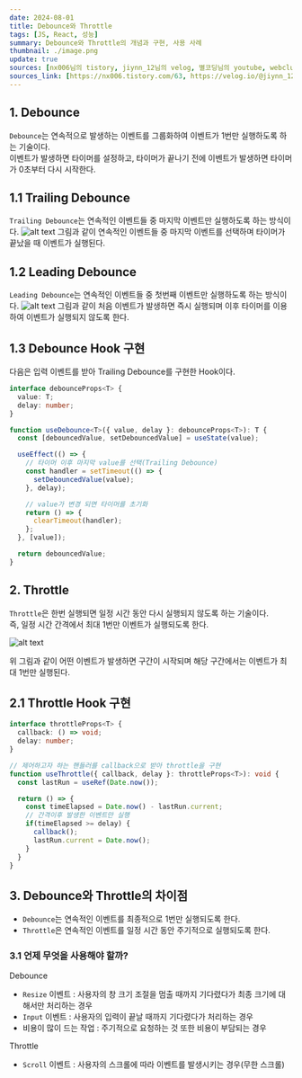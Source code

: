 ```yaml
---
date: 2024-08-01
title: Debounce와 Throttle
tags: [JS, React, 성능]
summary: Debounce와 Throttle의 개념과 구현, 사용 사례
thumbnail: ./image.png
update: true
sources: [nx006님의 tistory, jiynn_12님의 velog, 별코딩님의 youtube, webclub님의 tistory]
sources_link: [https://nx006.tistory.com/63, https://velog.io/@jiynn_12/Debounce-%EC%99%80-throttle-%EC%97%90-%EB%8C%80%ED%95%B4-%EC%95%8C%EC%95%84%EB%B3%B4%EA%B3%A0-%ED%94%84%EB%A1%9C%EC%A0%9D%ED%8A%B8%EC%97%90-%EC%A0%81%EC%9A%A9%ED%95%B4%EB%B3%B4%EC%9E%90, https://www.youtube.com/watch?v=X5Ww0Yhr7lM&t=738s, https://webclub.tistory.com/607, https://www.youtube.com/watch?v=IVa-FBHMUu4]
---
```


## 1. Debounce
`Debounce`는 연속적으로 발생하는 이벤트를 그룹화하여 이벤트가 1번만 실행하도록 하는 기술이다.  
이벤트가 발생하면 타이머를 설정하고, 타이머가 끝나기 전에 이벤트가 발생하면 타이머가 0초부터 다시 시작한다.  

## 1.1 Trailing Debounce
`Trailing Debounce`는 연속적인 이벤트들 중 마지막 이벤트만 실행하도록 하는 방식이다.
![alt text](image-1.png)
그림과 같이 연속적인 이벤트들 중 마지막 이벤트를 선택하며 타이머가 끝났을 때 이벤트가 실행된다.

## 1.2 Leading Debounce
`Leading Debounce`는 연속적인 이벤트들 중 첫번째 이벤트만 실행하도록 하는 방식이다.
![alt text](image-2.png)
그림과 같이 처음 이벤트가 발생하면 즉시 실행되며 이후 타이머를 이용하여 이벤트가 실행되지 않도록 한다.

## 1.3 Debounce Hook 구현
다음은 입력 이벤트를 받아 Trailing Debounce를 구현한 Hook이다.
```ts
interface debounceProps<T> {
  value: T;
  delay: number;
}

function useDebounce<T>({ value, delay }: debounceProps<T>): T {
  const [debouncedValue, setDebouncedValue] = useState(value);

  useEffect(() => {
    // 타이머 이후 마지막 value를 선택(Trailing Debounce)
    const handler = setTimeout(() => {
      setDebouncedValue(value);
    }, delay);

    // value가 변경 되면 타이머를 초기화
    return () => {
      clearTimeout(handler);
    };
  }, [value]);

  return debouncedValue;
}
```

## 2. Throttle
`Throttle`은 한번 실행되면 일정 시간 동안 다시 실행되지 않도록 하는 기술이다.  
즉, 일정 시간 간격에서 최대 1번만 이벤트가 실행되도록 한다.

![alt text](image-3.png)

위 그림과 같이 어떤 이벤트가 발생하면 구간이 시작되며 해당 구간에서는 이벤트가 최대 1번만 실행된다.

## 2.1 Throttle Hook 구현

```ts
interface throttleProps<T> {
  callback: () => void;
  delay: number;
}

// 제어하고자 하는 핸들러를 callback으로 받아 throttle을 구현
function useThrottle({ callback, delay }: throttleProps<T>): void {
  const lastRun = useRef(Date.now());

  return () => {
    const timeElapsed = Date.now() - lastRun.current;
    // 간격이후 발생한 이벤트만 실행
    if(timeElapsed >= delay) {
      callback();
      lastRun.current = Date.now();
    }
  }
}
```

## 3. Debounce와 Throttle의 차이점
- `Debounce`는 연속적인 이벤트를 최종적으로 1번만 실행되도록 한다.
- `Throttle`은 연속적인 이벤트를 일정 시간 동안 주기적으로 실행되도록 한다.

### 3.1 언제 무엇을 사용해야 할까?

Debounce
- `Resize` 이벤트 : 사용자의 창 크기 조절을 멈출 때까지 기다렸다가 최종 크기에 대해서만 처리하는 경우
- `Input` 이벤트 : 사용자의 입력이 끝날 때까지 기다렸다가 처리하는 경우
- 비용이 많이 드는 작업 : 주기적으로 요청하는 것 또한 비용이 부담되는 경우

Throttle
- `Scroll` 이벤트 : 사용자의 스크롤에 따라 이벤트를 발생시키는 경우(무한 스크롤)